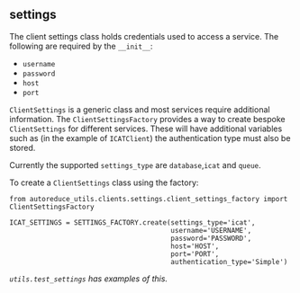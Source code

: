 ## settings

The client settings class holds credentials used to access a service. The following are required by the `__init__`:
* `username`
* `password`
* `host`
* `port`

`ClientSettings` is a generic class and most services require additional information. The `ClientSettingsFactory`
provides a way to create bespoke `ClientSettings` for different services. These will have additional variables such
as (in the example of `ICATClient`) the authentication type must also be stored.

Currently the supported `settings_type` are `database`,`icat` and `queue`.

To create a `ClientSettings` class using the factory:
```
from autoreduce_utils.clients.settings.client_settings_factory import ClientSettingsFactory

ICAT_SETTINGS = SETTINGS_FACTORY.create(settings_type='icat',
                                        username='USERNAME',
                                        password='PASSWORD',
                                        host='HOST',
                                        port='PORT',
                                        authentication_type='Simple')
```

*`utils.test_settings` has examples of this.*
